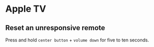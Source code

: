 # Apple TV

## Reset an unresponsive remote 

Press and hold `center button` + `volume down` for five to ten seconds.
